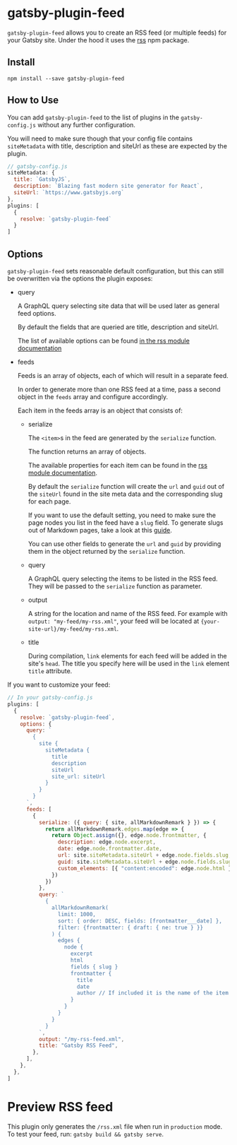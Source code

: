 # gatsby-plugin-feed

`gatsby-plugin-feed` allows you to create an RSS feed (or multiple feeds) for your Gatsby site. Under the hood it uses the [rss](https://www.npmjs.com/package/rss) npm package.

## Install

`npm install --save gatsby-plugin-feed`

## How to Use

You can add `gatsby-plugin-feed` to the list of plugins in the `gatsby-config.js` without any further configuration.

You will need to make sure though that your config file contains `siteMetadata` with title, description and siteUrl as these are expected by the plugin.

```javascript
// gatsby-config.js
siteMetadata: {
  title: `GatsbyJS`,
  description: `Blazing fast modern site generator for React`,
  siteUrl: `https://www.gatsbyjs.org`
},
plugins: [
  {
    resolve: `gatsby-plugin-feed`
  }
]
```

## Options

`gatsby-plugin-feed` sets reasonable default configuration, but this can still be overwritten via the options the plugin exposes:

* query

  A GraphQL query selecting site data that will be used later as general feed options.

  By default the fields that are queried are title, description and siteUrl.

  The list of available options can be found [in the rss module documentation](https://www.npmjs.com/package/rss#feedoptions)

* feeds

  Feeds is an array of objects, each of which will result in a separate feed.

  In order to generate more than one RSS feed at a time, pass a second object in the `feeds` array and configure accordingly.

  Each item in the feeds array is an object that consists of:

  * serialize

    The `<item>`s in the feed are generated by the `serialize` function.

    The function returns an array of objects.

    The available properties for each item can be found in the [rss module documentation](https://www.npmjs.com/package/rss#itemoptions).

    By default the `serialize` function will create the `url` and `guid` out of the `siteUrl` found in the site meta data and the corresponding slug for each page.

    If you want to use the default setting, you need to make sure the page nodes you list in the feed have a `slug` field. To generate slugs out of Markdown pages, take a look at this [guide](https://www.gatsbyjs.org/docs/creating-slugs-for-pages/).

    You can use other fields to generate the `url` and `guid` by providing them in the object returned by the `serialize` function.

  * query

    A GraphQL query selecting the items to be listed in the RSS feed. They will be passed to the `serialize` function as parameter.

  * output

    A string for the location and name of the RSS feed. For example with `output: "my-feed/my-rss.xml"`, your feed will be located at `{your-site-url}/my-feed/my-rss.xml`.

  * title

    During compilation, `link` elements for each feed will be added in the site's `head`. The title you specify here will be used in the `link` element `title` attribute.

If you want to customize your feed:

```javascript
// In your gatsby-config.js
plugins: [
  {
    resolve: `gatsby-plugin-feed`,
    options: {
      query: `
        {
          site {
            siteMetadata {
              title
              description
              siteUrl
              site_url: siteUrl
            }
          }
        }
      `,
      feeds: [
        {
          serialize: ({ query: { site, allMarkdownRemark } }) => {
            return allMarkdownRemark.edges.map(edge => {
              return Object.assign({}, edge.node.frontmatter, {
                description: edge.node.excerpt,
                date: edge.node.frontmatter.date,
                url: site.siteMetadata.siteUrl + edge.node.fields.slug,
                guid: site.siteMetadata.siteUrl + edge.node.fields.slug,
                custom_elements: [{ "content:encoded": edge.node.html }],
              })
            })
          },
          query: `
            {
              allMarkdownRemark(
                limit: 1000,
                sort: { order: DESC, fields: [frontmatter___date] },
                filter: {frontmatter: { draft: { ne: true } }}
              ) {
                edges {
                  node {
                    excerpt
                    html
                    fields { slug }
                    frontmatter {
                      title
                      date
                      author // If included it is the name of the item's creator.
                    }
                  }
                }
              }
            }
          `,
          output: "/my-rss-feed.xml",
          title: "Gatsby RSS Feed",
        },
      ],
    },
  },
]
```

# Preview RSS feed

This plugin only generates the `/rss.xml` file when run in `production` mode. To test your feed, run: `gatsby build && gatsby serve`.

